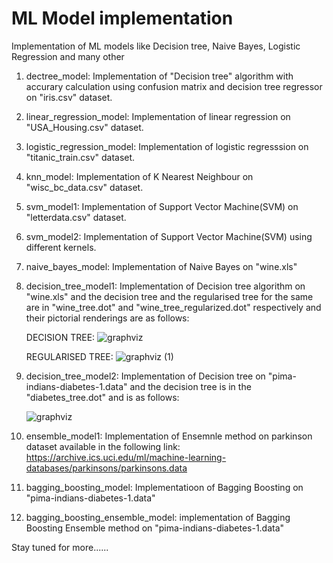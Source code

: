 # ML Model implementation
Implementation of ML models like Decision tree, Naive Bayes, Logistic Regression and many other

1) dectree_model: Implementation of "Decision tree" algorithm with accurary calculation using confusion matrix and decision tree regressor on "iris.csv" dataset.

2) linear_regression_model: Implementation of linear regression on "USA_Housing.csv" dataset.

3) logistic_regression_model: Implementation of logistic regresssion on "titanic_train.csv" dataset.

4) knn_model: Implementation of K Nearest Neighbour on "wisc_bc_data.csv" dataset.

5) svm_model1: Implementation of Support Vector Machine(SVM) on "letterdata.csv" dataset.

6) svm_model2: Implementation of Support Vector Machine(SVM) using different kernels.

7) naive_bayes_model: Implementation of Naive Bayes on "wine.xls"

8) decision_tree_model1: Implementation of Decision tree algorithm on "wine.xls" and the decision tree and the regularised tree for the same are in "wine_tree.dot" and "wine_tree_regularized.dot" respectively and their pictorial renderings are as follows:
     
     DECISION TREE:
   ![graphviz](https://user-images.githubusercontent.com/91108386/151822154-42c46e5e-4a63-425b-b6c8-55e5beb70f1f.png)
    
     REGULARISED TREE:
   ![graphviz (1)](https://user-images.githubusercontent.com/91108386/151822721-1fa9db40-78c4-4a5f-b23e-5a12d5340cbe.png)
  
9) decision_tree_model2: Implementation of Decision tree on "pima-indians-diabetes-1.data" and the decision tree is in the "diabetes_tree.dot" and is as follows:
     
     ![graphviz](https://user-images.githubusercontent.com/91108386/152107094-b8e07db0-2bc9-4330-a3bd-311b8648b55e.png)
 
10) ensemble_model1: Implementation of Ensemnle method on parkinson dataset available in the following link:
                 https://archive.ics.uci.edu/ml/machine-learning-databases/parkinsons/parkinsons.data
            
11) bagging_boosting_model: Implementatioon of Bagging Boosting on "pima-indians-diabetes-1.data"

12) bagging_boosting_ensemble_model: implementation of Bagging Boosting Ensemble method on "pima-indians-diabetes-1.data"
  
  

Stay tuned for more......  
